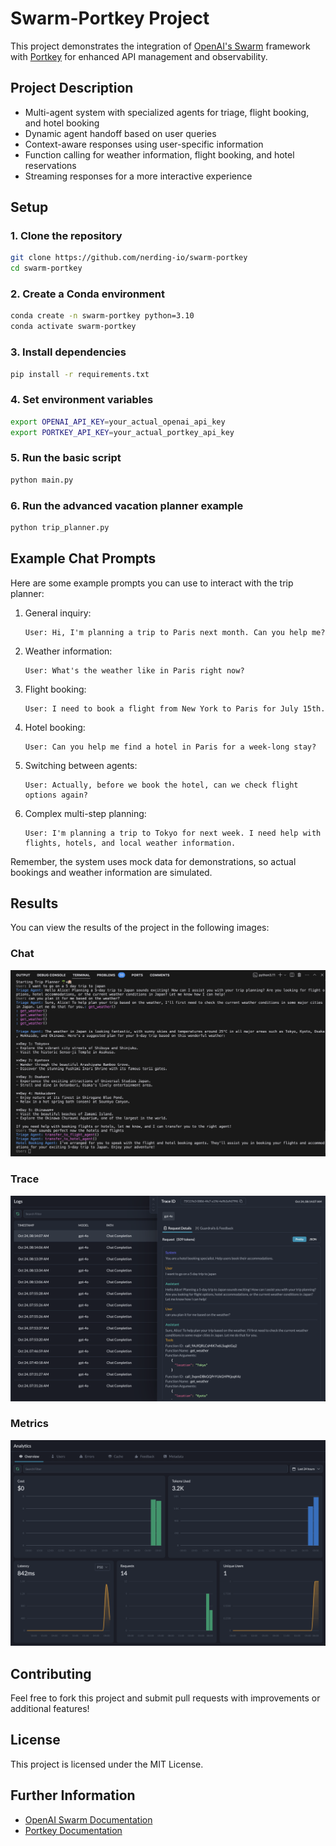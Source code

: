 # Swarm-Portkey Project

This project demonstrates the integration of [OpenAI's Swarm](https://github.com/openai/swarm) framework with [Portkey](https://portkey.ai/) for enhanced API management and observability.

## Project Description

- Multi-agent system with specialized agents for triage, flight booking, and hotel booking
- Dynamic agent handoff based on user queries
- Context-aware responses using user-specific information
- Function calling for weather information, flight booking, and hotel reservations
- Streaming responses for a more interactive experience

## Setup

### 1. Clone the repository
```bash
git clone https://github.com/nerding-io/swarm-portkey
cd swarm-portkey
```

### 2. Create a Conda environment
```bash
conda create -n swarm-portkey python=3.10
conda activate swarm-portkey
```

### 3. Install dependencies
```bash
pip install -r requirements.txt
```

### 4. Set environment variables
```bash
export OPENAI_API_KEY=your_actual_openai_api_key
export PORTKEY_API_KEY=your_actual_portkey_api_key
```

### 5. Run the basic script
```bash
python main.py
```

### 6. Run the advanced vacation planner example
```bash
python trip_planner.py
```

## Example Chat Prompts

Here are some example prompts you can use to interact with the trip planner:

1. General inquiry:

   ```
   User: Hi, I'm planning a trip to Paris next month. Can you help me?
   ```

2. Weather information:

   ```
   User: What's the weather like in Paris right now?
   ```

3. Flight booking:

   ```
   User: I need to book a flight from New York to Paris for July 15th.
   ```

4. Hotel booking:

   ```
   User: Can you help me find a hotel in Paris for a week-long stay?
   ```

5. Switching between agents:

   ```
   User: Actually, before we book the hotel, can we check flight options again?
   ```

6. Complex multi-step planning:

   ```
   User: I'm planning a trip to Tokyo for next week. I need help with flights, hotels, and local weather information.
   ```

Remember, the system uses mock data for demonstrations, so actual bookings and weather information are simulated.

## Results

You can view the results of the project in the following images:

### Chat
![Chat](./results/chat.png)

### Trace
![Trace](./results/trace.png)

### Metrics
![Metrics](./results/metrics.png)

## Contributing

Feel free to fork this project and submit pull requests with improvements or additional features!

## License

This project is licensed under the MIT License.

## Further Information

- [OpenAI Swarm Documentation](https://github.com/openai/swarm)
- [Portkey Documentation](https://docs.portkey.ai/)
